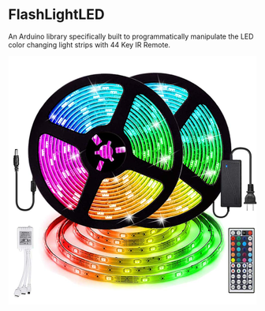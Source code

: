 # FlashLightLED
An Arduino library specifically built to programmatically manipulate the LED color changing light strips with 44 Key IR Remote.

<img src="./ledlightstrip.jpg">
